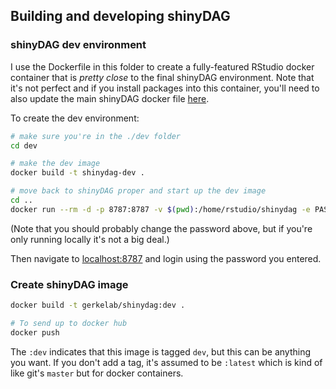 ## Building and developing shinyDAG

### shinyDAG dev environment

I use the Dockerfile in this folder to create a fully-featured RStudio docker container that is *pretty close* to the final shinyDAG environment.
Note that it's not perfect and if you install packages into this container, you'll need to also update the main shinyDAG docker file [here](../Dockerfile).

To create the dev environment:

```bash
# make sure you're in the ./dev folder
cd dev

# make the dev image
docker build -t shinydag-dev .

# move back to shinyDAG proper and start up the dev image
cd ..
docker run --rm -d -p 8787:8787 -v $(pwd):/home/rstudio/shinydag -e PASSWORD="password" shinydag-dev
```

(Note that you should probably change the password above, but if you're only running locally it's not a big deal.)

Then navigate to <localhost:8787> and login using the password you entered.

### Create shinyDAG image

```bash
docker build -t gerkelab/shinydag:dev .

# To send up to docker hub
docker push
```

The `:dev` indicates that this image is tagged `dev`, but this can be anything you want.
If you don't add a tag, it's assumed to be `:latest` which is kind of like git's `master` but for docker containers.
